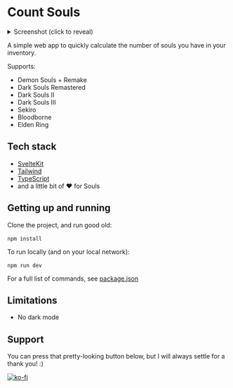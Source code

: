 # Count Souls

<details>
  <summary>Screenshot (click to reveal)</summary>
  
  ![](./screenshots/img_site_1.png)

</details>

A simple web app to quickly calculate the number of souls you have in your inventory.

Supports:

- Demon Souls + Remake
- Dark Souls Remastered
- Dark Souls II
- Dark Souls III
- Sekiro
- Bloodborne
- Elden Ring

## Tech stack

- [SvelteKit](https://kit.svelte.dev/)
- [Tailwind](https://tailwindcss.com/)
- [TypeScript](https://www.typescriptlang.org/)
- and a little bit of :heart: for Souls

## Getting up and running

Clone the project, and run good old:

```
npm install
```

To run locally (and on your local network):

```
npm run dev
```

For a full list of commands, see [package.json](./package.json)

## Limitations

- No dark mode

## Support

You can press that pretty-looking button below, but I will always settle for a thank you! :)

[![ko-fi](https://ko-fi.com/img/githubbutton_sm.svg)](https://ko-fi.com/C0C8O3SFV)
